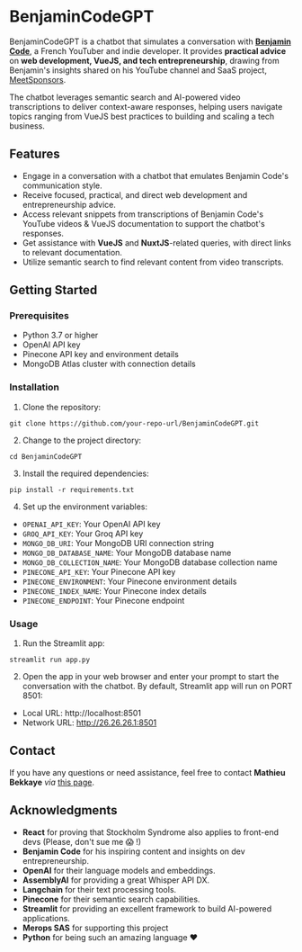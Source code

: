 # BenjaminCodeGPT

BenjaminCodeGPT is a chatbot that simulates a conversation with [**Benjamin Code**](https://www.youtube.com/channel/UCLOAPb7ATQUs_nDs9ViLcMw), a French YouTuber and indie developer. It provides **practical advice** on **web development, VueJS, and tech entrepreneurship**, drawing from Benjamin's insights shared on his YouTube channel and SaaS project, [MeetSponsors](https://meetsponsors.com/).

The chatbot leverages semantic search and AI-powered video transcriptions to deliver context-aware responses, helping users navigate topics ranging from VueJS best practices to building and scaling a tech business.

## Features

- Engage in a conversation with a chatbot that emulates Benjamin Code's communication style.
- Receive focused, practical, and direct web development and entrepreneurship advice.
- Access relevant snippets from transcriptions of Benjamin Code's YouTube videos & VueJS documentation to support the chatbot's responses.
- Get assistance with **VueJS** and **NuxtJS**-related queries, with direct links to relevant documentation.
- Utilize semantic search to find relevant content from video transcripts.

## Getting Started

### Prerequisites

- Python 3.7 or higher
- OpenAI API key
- Pinecone API key and environment details
- MongoDB Atlas cluster with connection details

### Installation

1. Clone the repository:
```
git clone https://github.com/your-repo-url/BenjaminCodeGPT.git
```
2. Change to the project directory:
```
cd BenjaminCodeGPT
```
3. Install the required dependencies:
```
pip install -r requirements.txt
```
4. Set up the environment variables:
- `OPENAI_API_KEY`: Your OpenAI API key
- `GROQ_API_KEY`: Your Groq API key
- `MONGO_DB_URI`: Your MongoDB URI connection string
- `MONGO_DB_DATABASE_NAME`: Your MongoDB database name
- `MONGO_DB_COLLECTION_NAME`: Your MongoDB database collection name
- `PINECONE_API_KEY`: Your Pinecone API key
- `PINECONE_ENVIRONMENT`: Your Pinecone environment details
- `PINECONE_INDEX_NAME`: Your Pinecone index details
- `PINECONE_ENDPOINT`: Your Pinecone endpoint


### Usage

1. Run the Streamlit app:
```
streamlit run app.py
```
2. Open the app in your web browser and enter your prompt to start the conversation with the chatbot. By default, Streamlit app will run on PORT 8501: 
- Local URL: http://localhost:8501
- Network URL: http://26.26.26.1:8501


## Contact

If you have any questions or need assistance, feel free to contact **Mathieu Bekkaye** *via* [this page](https://many.bio/mathieubk).


## Acknowledgments

- **React** for proving that Stockholm Syndrome also applies to front-end devs (Please, don't sue me 😱 !)
- **Benjamin Code** for his inspiring content and insights on dev entrepreneurship.
- **OpenAI** for their language models and embeddings.
- **AssemblyAI** for providing a great Whisper API DX.
- **Langchain** for their text processing tools.
- **Pinecone** for their semantic search capabilities.
- **Streamlit** for providing an excellent framework to build AI-powered applications.
- **Merops SAS** for supporting this project
- **Python** for being such an amazing language ❤️
